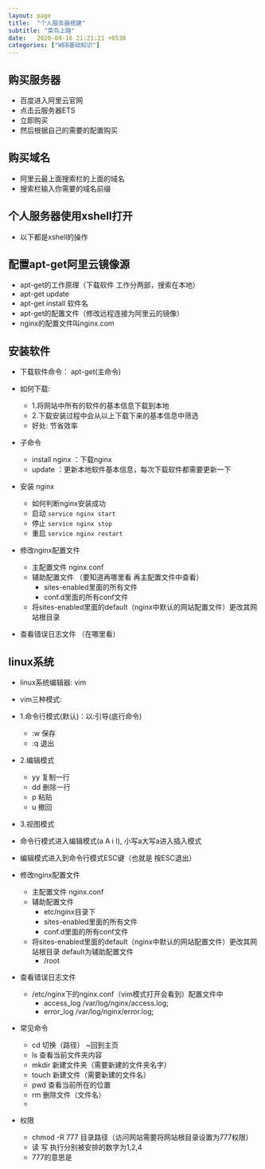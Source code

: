```yaml
---
layout: page
title:  "个人服务器搭建"
subtitle: "菜鸟上路"
date:   2020-09-16 21:21:21 +0530
categories: ["WEB基础知识"]
---
```



## 购买服务器
- 百度进入阿里云官网
 - 点击云服务器ETS
 - 立即购买
 - 然后根据自己的需要的配置购买

## 购买域名 
- 阿里云最上面搜索栏的上面的域名
 - 搜索栏输入你需要的域名前缀

## 个人服务器使用xshell打开
- 以下都是xshell的操作

## 配置apt-get阿里云镜像源
- apt-get的工作原理（下载软件 工作分两部，搜索在本地）
- apt-get update
- apt-get install 软件名
- apt-get的配置文件（修改远程连接为阿里云的镜像）
- nginx的配置文件叫nginx.com

## 安装软件

- 下载软件命令： apt-get(主命令)

- 如何下载:
    - 1.将网站中所有的软件的基本信息下载到本地
    - 2.下载安装过程中会从以上下载下来的基本信息中筛选
    - 好处: 节省效率
    
 - 子命令
    - install nginx ：下载nginx
    - update ：更新本地软件基本信息，每次下载软件都需要更新一下
- 安装 nginx
	- 如何判断nginx安装成功
	- 启动 `service nginx start`
	- 停止 `service nginx stop`
	- 重启 `service nginx restart`
- 修改nginx配置文件
	- 主配置文件 nginx.conf
	- 辅助配置文件 （要知道再哪里看 再主配置文件中查看）
		- sites-enabled里面的所有文件
		- conf.d里面的所有conf文件
	- 将sites-enabled里面的default（nginx中默认的网站配置文件）更改其网站根目录
- 查看错误日志文件 （在哪里看）

## linux系统
- linux系统编辑器: vim
- vim三种模式:
 - 1.命令行模式(默认)：以:引导(底行命令) 
    - :w 保存
    - :q 退出
 - 2.编辑模式
    - yy 复制一行 
    - dd 删除一行 
    - p 粘贴 
    - u 撤回
 - 3.视图模式
  - 命令行模式进入编辑模式(a A i I), 小写a大写a进入插入模式 
  - 编辑模式进入到命令行模式ESC键（也就是 按ESC退出）

- 修改nginx配置文件
	- 主配置文件 nginx.conf
	- 辅助配置文件
		- etc/nginx目录下
		- sites-enabled里面的所有文件
		- conf.d里面的所有conf文件
	- 将sites-enabled里面的default（nginx中默认的网站配置文件）更改其网站根目录 default为辅助配置文件
		- /root
- 查看错误日志文件
	- /etc/nginx下的nginx.conf（vim模式打开会看到）配置文件中
		- access_log /var/log/nginx/access.log;
		- error_log /var/log/nginx/error.log;


- 常见命令
	- cd 切换（路径） ~回到主页
	- ls 查看当前文件夹内容
	- mkdir 新建文件夹（需要新建的文件夹名字）
	- touch 新建文件（需要新建的文件名）
	- pwd 查看当前所在的位置
	- rm 删除文件（文件名）
	- 
- 权限
	- chmod -R 777 目录路径（访问网站需要将网站根目录设置为777权限）
	- 读 写 执行分别被安排的数字为1,2,4 
	- 777的意思是

